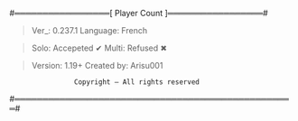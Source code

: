 #═════════════════[ Player Count ]═════════════════#

> Ver_: 0.237.1
> Language: French

> Solo: Accepeted ✔
> Multi: Refused ✖

> Version: 1.19+
> Created by: Arisu001


                    Copyright — All rights reserved
#══════════════════════════════════════════════════#

